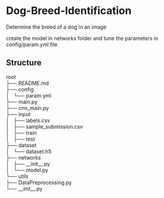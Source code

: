 # Dog-Breed-Identification
Determine the breed of a dog in an image


create the model in networks folder and tune the parameters in config/param.yml file

## Structure

root </br>
├── README.md </br>
├── config </br>
│   └── param.yml </br> 
├── main.py </br>
├── cnn_main.py </br>
├── input </br>
│   ├── labels.csv </br>
│   ├── sample_submission.csv </br>
│   ├── train </br>
│   ├── test </br>
├── dataset </br>
│   └── dataset.h5 </br> 
├── networks </br>
│   ├── \_\_init\_\_.py </br>
│   └── model.py </br> 
└── utils </br>
    ├── DataPreprocessing.py </br>
    └── \_\_init\_\_.py </br>

